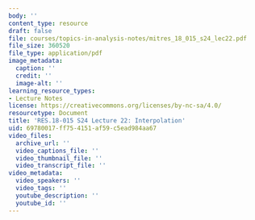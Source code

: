 ```yaml
---
body: ''
content_type: resource
draft: false
file: courses/topics-in-analysis-notes/mitres_18_015_s24_lec22.pdf
file_size: 360520
file_type: application/pdf
image_metadata:
  caption: ''
  credit: ''
  image-alt: ''
learning_resource_types:
- Lecture Notes
license: https://creativecommons.org/licenses/by-nc-sa/4.0/
resourcetype: Document
title: 'RES.18-015 S24 Lecture 22: Interpolation'
uid: 69780017-ff75-4151-af59-c5ead984aa67
video_files:
  archive_url: ''
  video_captions_file: ''
  video_thumbnail_file: ''
  video_transcript_file: ''
video_metadata:
  video_speakers: ''
  video_tags: ''
  youtube_description: ''
  youtube_id: ''
---
```

